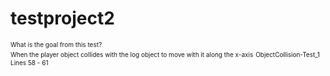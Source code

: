 # testproject2
<font size="1">What is the goal from this test?</font><br />
<font size="1">When the player object collides with the log object to move with it along the x-axis</font>
<font size="1">ObjectCollision-Test_1</font>
<font size="1">Lines 58 - 61</font>
